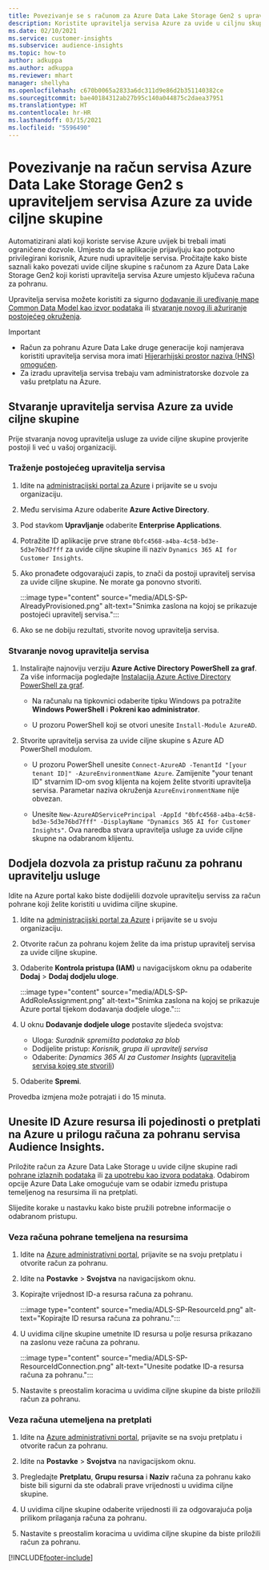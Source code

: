 ```yaml
---
title: Povezivanje se s računom za Azure Data Lake Storage Gen2 s upraviteljem servisa
description: Koristite upravitelja servisa Azure za uvide u ciljnu skupinu da biste se povezali s vlastitim data lake kada ga priključite uvidima u ciljnu skupinu.
ms.date: 02/10/2021
ms.service: customer-insights
ms.subservice: audience-insights
ms.topic: how-to
author: adkuppa
ms.author: adkuppa
ms.reviewer: mhart
manager: shellyha
ms.openlocfilehash: c670b0065a2833a6dc311d9e86d2b351140382ce
ms.sourcegitcommit: bae40184312ab27b95c140a044875c2daea37951
ms.translationtype: HT
ms.contentlocale: hr-HR
ms.lasthandoff: 03/15/2021
ms.locfileid: "5596490"
---
```

# <a name="connect-to-an-azure-data-lake-storage-gen2-account-with-an-azure-service-principal-for-audience-insights"></a>Povezivanje na račun servisa Azure Data Lake Storage Gen2 s upraviteljem servisa Azure za uvide ciljne skupine

Automatizirani alati koji koriste servise Azure uvijek bi trebali imati ograničene dozvole. Umjesto da se aplikacije prijavljuju kao potpuno privilegirani korisnik, Azure nudi upravitelje servisa. Pročitajte kako biste saznali kako povezati uvide ciljne skupine s računom za Azure Data Lake Storage Gen2 koji koristi upravitelja servisa Azure umjesto ključeva računa za pohranu. 

Upravitelja servisa možete koristiti za sigurno [dodavanje ili uređivanje mape Common Data Model kao izvor podataka](connect-common-data-model.md) ili [stvaranje novog ili ažuriranje postojećeg okruženja](manage-environments.md#create-an-environment-in-an-existing-organization).

> [!IMPORTANT]
> - Račun za pohranu Azure Data Lake druge generacije koji namjerava koristiti upravitelja servisa mora imati [Hijerarhijski prostor naziva (HNS) omogućen](/azure/storage/blobs/data-lake-storage-namespace).
> - Za izradu upravitelja servisa trebaju vam administratorske dozvole za vašu pretplatu na Azure.

## <a name="create-azure-service-principal-for-audience-insights"></a>Stvaranje upravitelja servisa Azure za uvide ciljne skupine

Prije stvaranja novog upravitelja usluge za uvide ciljne skupine provjerite postoji li već u vašoj organizaciji.

### <a name="look-for-an-existing-service-principal"></a>Traženje postojećeg upravitelja servisa

1. Idite na [administracijski portal za Azure](https://portal.azure.com) i prijavite se u svoju organizaciju.

2. Među servisima Azure odaberite **Azure Active Directory**.

3. Pod stavkom **Upravljanje** odaberite **Enterprise Applications**.

4. Potražite ID aplikacije prve strane `0bfc4568-a4ba-4c58-bd3e-5d3e76bd7fff` za uvide ciljne skupine ili naziv `Dynamics 365 AI for Customer Insights`.

5. Ako pronađete odgovarajući zapis, to znači da postoji upravitelj servisa za uvide ciljne skupine. Ne morate ga ponovno stvoriti.
   
   :::image type="content" source="media/ADLS-SP-AlreadyProvisioned.png" alt-text="Snimka zaslona na kojoj se prikazuje postojeći upravitelj servisa.":::
   
6. Ako se ne dobiju rezultati, stvorite novog upravitelja servisa.

### <a name="create-a-new-service-principal"></a>Stvaranje novog upravitelja servisa

1. Instalirajte najnoviju verziju **Azure Active Directory PowerShell za graf**. Za više informacija pogledajte [Instalacija Azure Active Directory PowerShell za graf](/powershell/azure/active-directory/install-adv2).
   - Na računalu na tipkovnici odaberite tipku Windows pa potražite **Windows PowerShell** i **Pokreni kao administrator**.
   
   - U prozoru PowerShell koji se otvori unesite `Install-Module AzureAD`.

2. Stvorite upravitelja servisa za uvide ciljne skupine s Azure AD PowerShell modulom.
   - U prozoru PowerShell unesite `Connect-AzureAD -TenantId "[your tenant ID]" -AzureEnvironmentName Azure`. Zamijenite "your tenant ID" stvarnim ID-om svog klijenta na kojem želite stvoriti upravitelja servisa. Parametar naziva okruženja `AzureEnvironmentName` nije obvezan.
  
   - Unesite `New-AzureADServicePrincipal -AppId "0bfc4568-a4ba-4c58-bd3e-5d3e76bd7fff" -DisplayName "Dynamics 365 AI for Customer Insights"`. Ova naredba stvara upravitelja usluge za uvide ciljne skupne na odabranom klijentu.  

## <a name="grant-permissions-to-the-service-principal-to-access-the-storage-account"></a>Dodjela dozvola za pristup računu za pohranu upravitelju usluge

Idite na Azure portal kako biste dodijelili dozvole upravitelju serviss za račun pohrane koji želite koristiti u uvidima ciljne skupine.

1. Idite na [administracijski portal za Azure](https://portal.azure.com) i prijavite se u svoju organizaciju.

1. Otvorite račun za pohranu kojem želite da ima pristup upravitelj servisa za uvide ciljne skupine.

1. Odaberite **Kontrola pristupa (IAM)** u navigacijskom oknu pa odaberite **Dodaj** > **Dodaj dodjelu uloge**.
   
   :::image type="content" source="media/ADLS-SP-AddRoleAssignment.png" alt-text="Snimka zaslona na kojoj se prikazuje Azure portal tijekom dodavanja dodjele uloge.":::
   
1. U oknu **Dodavanje dodjele uloge** postavite sljedeća svojstva:
   - Uloga: *Suradnik spremišta podataka za blob*
   - Dodijelite pristup: *Korisnik, grupa ili upravitelj servisa*
   - Odaberite: *Dynamics 365 AI za Customer Insights* ([upravitelja servisa kojeg ste stvorili](#create-a-new-service-principal))

1.  Odaberite **Spremi**.

Provedba izmjena može potrajati i do 15 minuta.

## <a name="enter-the-azure-resource-id-or-the-azure-subscription-details-in-the-storage-account-attachment-to-audience-insights"></a>Unesite ID Azure resursa ili pojedinosti o pretplati na Azure u prilogu računa za pohranu servisa Audience Insights.

Priložite račun za Azure Data Lake Storage u uvide ciljne skupine radi [pohrane izlaznih podataka](manage-environments.md) ili [za upotrebu kao izvora podataka](connect-common-data-service-lake.md). Odabirom opcije Azure Data Lake omogućuje vam se odabir između pristupa temeljenog na resursima ili na pretplati.

Slijedite korake u nastavku kako biste pružili potrebne informacije o odabranom pristupu.

### <a name="resource-based-storage-account-connection"></a>Veza računa pohrane temeljena na resursima

1. Idite na [Azure administrativni portal](https://portal.azure.com), prijavite se na svoju pretplatu i otvorite račun za pohranu.

1. Idite na **Postavke** > **Svojstva** na navigacijskom oknu.

1. Kopirajte vrijednost ID-a resursa računa za pohranu.

   :::image type="content" source="media/ADLS-SP-ResourceId.png" alt-text="Kopirajte ID resursa računa za pohranu.":::

1. U uvidima ciljne skupine umetnite ID resursa u polje resursa prikazano na zaslonu veze računa za pohranu.

   :::image type="content" source="media/ADLS-SP-ResourceIdConnection.png" alt-text="Unesite podatke ID-a resursa računa za pohranu.":::   
   
1. Nastavite s preostalim koracima u uvidima ciljne skupine da biste priložili račun za pohranu.

### <a name="subscription-based-storage-account-connection"></a>Veza računa utemeljena na pretplati

1. Idite na [Azure administrativni portal](https://portal.azure.com), prijavite se na svoju pretplatu i otvorite račun za pohranu.

1. Idite na **Postavke** > **Svojstva** na navigacijskom oknu.

1. Pregledajte **Pretplatu**, **Grupu resursa** i **Naziv** računa za pohranu kako biste bili sigurni da ste odabrali prave vrijednosti u uvidima ciljne skupine.

1. U uvidima ciljne skupine odaberite vrijednosti ili za odgovarajuća polja prilikom prilaganja računa za pohranu.
   
1. Nastavite s preostalim koracima u uvidima ciljne skupine da biste priložili račun za pohranu.


[!INCLUDE[footer-include](../includes/footer-banner.md)]